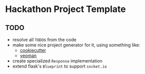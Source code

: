 # Hackathon Project Template

## TODO

+ resolve all `TODO`s from the code
+ make some nice project generator for it, using something like:
    + [cookiecutter](https://github.com/cookiecutter/cookiecutter)
    + [yeoman](https://yeoman.io/)
+ create specialized `Response` implementation
+ extend flask's `Blueprint` to support `socket.io`
